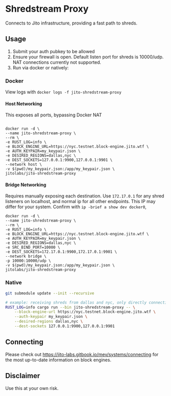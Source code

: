 # Shredstream Proxy

Connects to Jito infrastructure, providing a fast path to shreds.

## Usage
1. Submit your auth pubkey to be allowed
2. Ensure your firewall is open. Default listen port for shreds is 10000/udp. NAT connections currently not supported.
3. Run via docker or natively:

### Docker

View logs with `docker logs -f jito-shredstream-proxy`

#### Host Networking
This exposes all ports, bypassing Docker NAT
```shell

docker run -d \
--name jito-shredstream-proxy \
--rm \
-e RUST_LOG=info \
-e BLOCK_ENGINE_URL=https://nyc.testnet.block-engine.jito.wtf \
-e AUTH_KEYPAIR=my_keypair.json \
-e DESIRED_REGIONS=dallas,nyc \
-e DEST_SOCKETS=127.0.0.1:9900,127.0.0.1:9901 \
--network host \
-v $(pwd)/my_keypair.json:/app/my_keypair.json \
jitolabs/jito-shredstream-proxy
```

#### Bridge Networking
Requires manually exposing each destination.
Use `172.17.0.1` for any shred listeners on localhost, and normal ip for all other endpoints.
This IP may differ for your system. Confirm with `ip -brief a show dev docker0`,
```shell
docker run -d \
--name jito-shredstream-proxy \
--rm \
-e RUST_LOG=info \
-e BLOCK_ENGINE_URL=https://nyc.testnet.block-engine.jito.wtf \
-e AUTH_KEYPAIR=my_keypair.json \
-e DESIRED_REGIONS=dallas,nyc \
-e SRC_BIND_PORT=10000 \
-e DEST_SOCKETS=172.17.0.1:9900,172.17.0.1:9901 \
--network bridge \
-p 10000:10000/udp \
-v $(pwd)/my_keypair.json:/app/my_keypair.json \
jitolabs/jito-shredstream-proxy
```

### Native 
```bash
git submodule update --init --recursive

# example: receiving shreds from dallas and nyc, only directly connecting to dallas
RUST_LOG=info cargo run --bin jito-shredstream-proxy -- \
    --block-engine-url https://nyc.testnet.block-engine.jito.wtf \
    --auth-keypair my_keypair.json \
    --desired-regions dallas,nyc \
    --dest-sockets 127.0.0.1:9900,127.0.0.1:9901
```

## Connecting
Please check out https://jito-labs.gitbook.io/mev/systems/connecting for the most up-to-date information on block engines.

## Disclaimer
Use this at your own risk.